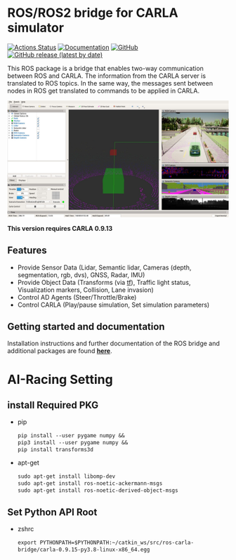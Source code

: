 # ROS/ROS2 bridge for CARLA simulator

[![Actions Status](https://github.com/carla-simulator/ros-bridge/workflows/CI/badge.svg)](https://github.com/carla-simulator/ros-bridge)
[![Documentation](https://readthedocs.org/projects/carla/badge/?version=latest)](http://carla.readthedocs.io)
[![GitHub](https://img.shields.io/github/license/carla-simulator/ros-bridge)](https://github.com/carla-simulator/ros-bridge/blob/master/LICENSE)
[![GitHub release (latest by date)](https://img.shields.io/github/v/release/carla-simulator/ros-bridge)](https://github.com/carla-simulator/ros-bridge/releases/latest)

 This ROS package is a bridge that enables two-way communication between ROS and CARLA. The information from the CARLA server is translated to ROS topics. In the same way, the messages sent between nodes in ROS get translated to commands to be applied in CARLA.

![rviz setup](./docs/images/ad_demo.png "AD Demo")

**This version requires CARLA 0.9.13**

## Features

- Provide Sensor Data (Lidar, Semantic lidar, Cameras (depth, segmentation, rgb, dvs), GNSS, Radar, IMU)
- Provide Object Data (Transforms (via [tf](http://wiki.ros.org/tf)), Traffic light status, Visualization markers, Collision, Lane invasion)
- Control AD Agents (Steer/Throttle/Brake)
- Control CARLA (Play/pause simulation, Set simulation parameters)

## Getting started and documentation

Installation instructions and further documentation of the ROS bridge and additional packages are found [__here__](https://carla.readthedocs.io/projects/ros-bridge/en/latest/).



# AI-Racing Setting
## install Required PKG 
- pip

    ```
    pip install --user pygame numpy &&
    pip3 install --user pygame numpy &&
    pip install transforms3d
    ```

- apt-get

    ```
    sudo apt-get install libomp-dev
    sudo apt-get install ros-noetic-ackermann-msgs
    sudo apt-get install ros-noetic-derived-object-msgs
    ```

## Set Python API Root
- zshrc

    ```
    export PYTHONPATH=$PYTHONPATH:~/catkin_ws/src/ros-carla-bridge/carla-0.9.15-py3.8-linux-x86_64.egg
    ```